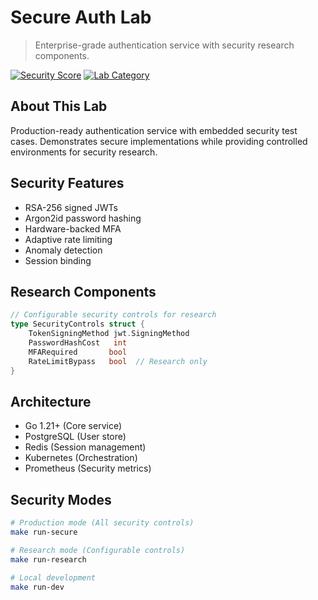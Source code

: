 # Secure Auth Lab  

> Enterprise-grade authentication service with security research components. 

[![Security Score](https://img.shields.io/badge/Security-A+-green)](https://github.com/yourusername/secure-auth-lab)
[![Lab Category](https://img.shields.io/badge/Category-API_Security-purple)](https://github.com/yourusername/secure-auth-lab)


## About This Lab  

Production-ready authentication service with embedded security test cases. Demonstrates secure implementations while providing controlled environments for security research.

## Security Features  

- RSA-256 signed JWTs
- Argon2id password hashing
- Hardware-backed MFA
- Adaptive rate limiting
- Anomaly detection
- Session binding

## Research Components  

```go
// Configurable security controls for research
type SecurityControls struct {
    TokenSigningMethod jwt.SigningMethod
    PasswordHashCost   int
    MFARequired       bool
    RateLimitBypass   bool  // Research only
}
```

## Architecture  

- Go 1.21+ (Core service)
- PostgreSQL (User store)
- Redis (Session management)
- Kubernetes (Orchestration) 
- Prometheus (Security metrics)

## Security Modes  

```bash
# Production mode (All security controls)
make run-secure

# Research mode (Configurable controls)
make run-research

# Local development
make run-dev
```

